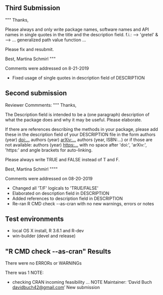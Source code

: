 ## Third Submission
"""
Thanks,

Please always and only write package names, software names and API names 
in single quotes in the title and the description field.
f.i.: --> 'gretel'  &  --> ... generalized path value function ...

Please fix and resubmit.

Best,
Martina Schmirl
"""

Comments were addressed on 8-21-2019
* Fixed usage of single quotes in description field of DESCRIPTION

## Second submission
Reviewer Commments:
"""
Thanks,

The Description field is intended to be a (one paragraph) description
of what the package does and why it may be useful.
Please elaborate.

If there are references describing the methods in your package, please 
add these in the description field of your DESCRIPTION file in the form
authors (year) <doi:...>
authors (year) <arXiv:...>
authors (year, ISBN:...)
or if those are not available: authors (year) <https:...>
with no space after 'doi:', 'arXiv:', 'https:' and angle brackets for 
auto-linking.

Please always write TRUE and FALSE instead of T and F.

Best,
Martina Schmirl
""""

Comments were addressed on 08-20-2019
* Changed all 'T/F' logicals to 'TRUE/FALSE'
* Elaborated on description field  in DESCRIPTION
* Added references to description field in DESCRIPTION
* Re-ran R CMD check --as-cran with no new warnings, errors or notes

## Test environments
* local OS X install, R 3.6.1 and R-dev
* win-builder (devel and release)

## "R CMD check --as-cran" Results
There were no ERRORs or WARNINGs

There was 1 NOTE:

* checking CRAN incoming feasibility ... NOTE
Maintainer: ‘David Buch <davidbuch42@gmail.com>’
New submission

